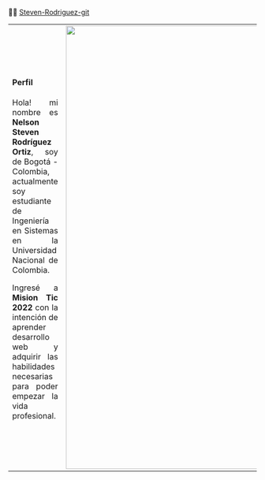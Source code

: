 :man_technologist: [Steven-Rodriguez-git](https://github.com/Steven-Rodriguez-git "Github User")
<div align="center">
<table>
    <tr>
        <td>
            <h4>Perfil</h4>
            <p align="justify">
            Hola! mi nombre es <b>Nelson Steven Rodríguez Ortiz</b>, soy de Bogotá - Colombia, actualmente soy estudiante de Ingeniería en Sistemas en la Universidad Nacional de Colombia. 
            </p>
            <p align="justify">
            Ingresé a <b>Mision Tic 2022</b> con la intención de aprender desarrollo web y adquirir las habilidades necesarias para poder empezar la vida profesional. 
            </p>
        </td>
        <td align="center">
            <img src="https://i.giphy.com/media/YQitE4YNQNahy/giphy.webp" width="900">
        </td>
    </tr>
</table>
</div>
